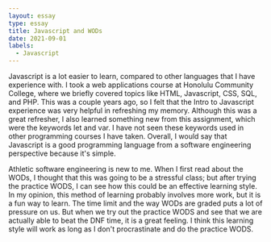 ```yaml
---
layout: essay
type: essay
title: Javascript and WODs
date: 2021-09-01
labels:
  - Javascript
---
```


Javascript is a lot easier to learn, compared to other languages that I have experience with. I took a web applications course at Honolulu Community College, where we briefly covered topics like HTML, Javascript, CSS, SQL, and PHP. This was a couple years ago, so I felt that the Intro to Javascript experience was very helpful in refreshing my memory. Although this was a great refresher, I also learned something new from this assignment, which were the keywords let and var. I have not seen these keywords used in other programming courses I have taken. Overall, I would say that Javascript is a good programming language from a software engineering perspective because it's simple.

Athletic software engineering is new to me. When I first read about the WODs, I thought that this was going to be a stressful class; but after trying the practice WODS, I can see how this could be an effective learning style. In my opinion, this method of learning probably involves more work, but it is a fun way to learn. The time limit and the way WODs are graded puts a lot of pressure on us. But when we try out the practice WODS and see that we are actually able to beat the DNF time, it is a great feeling. I think this learning style will work as long as I don't procrastinate and do the practice WODS.
